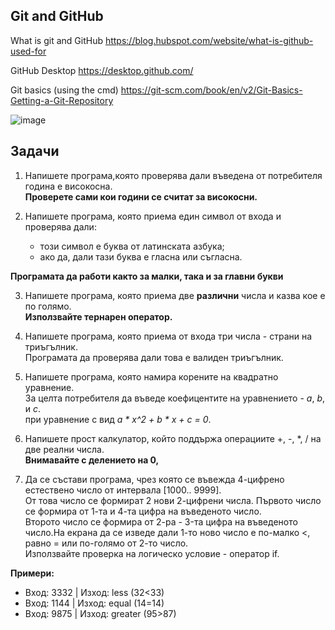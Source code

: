 ## Git and GitHub

What is git and GitHub https://blog.hubspot.com/website/what-is-github-used-for

GitHub Desktop https://desktop.github.com/

Git basics (using the cmd) https://git-scm.com/book/en/v2/Git-Basics-Getting-a-Git-Repository

![image](https://user-images.githubusercontent.com/49128895/195177324-70e262e9-efd8-494d-8234-e1a0d815eb31.png)

## Задачи

1. Напишете програма,която проверява дали въведена от потребителя година е високосна. <br />
 **Проверете сами кои години се считат за високосни.**

2. Напишете програма, която приема един символ от входа и проверява дали:
   - този символ е буква от латинската азбука;
   - ако да, дали тази буква е гласна или съгласна.

 **Програмата да работи както за малки, така и за главни букви**

3. Напишете програма, която приема две **различни** числа и казва кое е по голямо. <br />
   **Използвайте тернарен оператор.**

4. Напишете програма, която приема от входа три числа - страни на триъгълник. <br />
   Програмата да проверява дали това е валиден триъгълник. <br />

5. Напишете програма, която намира корените на квадратно уравнение. <br />
   За целта потребителя да въведе коефицентите на уравнението - *a*, *b*, и *c*. <br />
   при уравнение с вид *a \* x^2 + b \* x + c = 0*. <br />

6. Напишете прост калкулатор, който поддържа операциите +, -, *, / на две реални числа. <br />
   **Внимавайте с делението на 0,**

7. Да се състави програма, чрез която се въвежда 4-цифренo естествено число от интервала [1000.. 9999]. <br />
   От това число се формират 2 нови 2-цифрени числа. Първото число се формира от 1-та и 4-та цифра на въведеното число. <br />
   Второто число се формира от 2-рa - 3-та цифра на въведеното число.На екрана да се изведе дали 1-то ново число e по-малко <, равно = или по-голямо от 2-то число. <br />
   Използвайте проверка на логическо условие - оператор if. <br />
   
 **Примери:**
   - Вход: 3332 | Изход: less (32<33)
   - Вход: 1144 | Изход: equal (14=14)
   - Вход: 9875 | Изход: greater (95>87)
